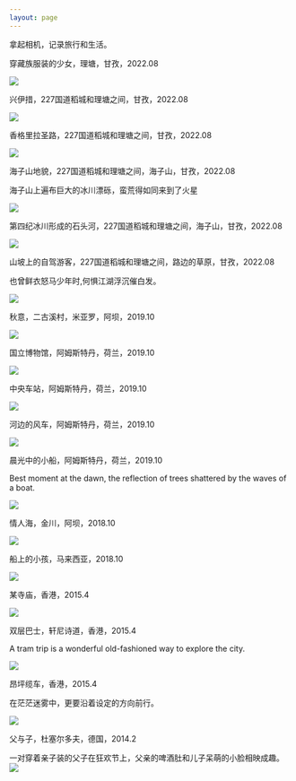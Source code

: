 ```yaml
---
layout: page
---
```


拿起相机，记录旅行和生活。

穿藏族服装的少女，理塘，甘孜，2022.08

![](/img/photos/2022-理塘-天空之城.jpeg)

兴伊措，227国道稻城和理塘之间，甘孜，2022.08

![](/img/photos/2022-兴伊措.jpeg)

香格里拉圣路，227国道稻城和理塘之间，甘孜，2022.08

![](/img/photos/2022-兴伊措路上.jpeg)

海子山地貌，227国道稻城和理塘之间，海子山，甘孜，2022.08

海子山上遍布巨大的冰川漂砾，蛮荒得如同来到了火星

![](/img/photos/2022-海子山.jpeg)

第四纪冰川形成的石头河，227国道稻城和理塘之间，海子山，甘孜，2022.08

![](/img/photos/2022-海子山冰川石头河.jpeg)

山坡上的自驾游客，227国道稻城和理塘之间，路边的草原，甘孜，2022.08

也曾鲜衣怒马少年时,何惧江湖浮沉催白发。

![](/img/photos/2022-grassland.jpeg)

秋意，二古溪村，米亚罗，阿坝，2019.10

![](/img/photos/2020-米亚罗.jpeg)

国立博物馆，阿姆斯特丹，荷兰，2019.10

![](/img/photos/2019-amsterdam-rijksmuseum.jpeg)

中央车站，阿姆斯特丹，荷兰，2019.10

![](/img/photos/2019-amsterdam-centraal.jpeg)

河边的风车，阿姆斯特丹，荷兰，2019.10

![](/img/photos/2019-amsterdam-windmill.jpeg)

晨光中的小船，阿姆斯特丹，荷兰，2019.10

Best moment at the dawn, the reflection of trees shattered by the waves of a boat.

![](/img/photos/2019-amsterdam-boat-at-dawn.jpeg)

情人海，金川，阿坝，2018.10

![](/img/photos/2018-情人海.jpeg)

船上的小孩，马来西亚，2018.10

![](/img/photos/2018-no-name.jpeg)

某寺庙，香港，2015.4

![](/img/photos/2015-hk-temple.jpeg)

双层巴士，轩尼诗道，香港，2015.4

A tram trip is a wonderful old-fashioned way to explore the city.

![](/img/photos/2015-hk-bus.jpeg)

昂坪缆车，香港，2015.4

在茫茫迷雾中，更要沿着设定的方向前行。

![](/img/photos/2015-hk-昂坪缆车.jpeg)

父与子，杜塞尔多夫，德国，2014.2

一对穿着亲子装的父子在狂欢节上，父亲的啤酒肚和儿子呆萌的小脸相映成趣。
![](/img/photos/2014-父与子.jpeg)